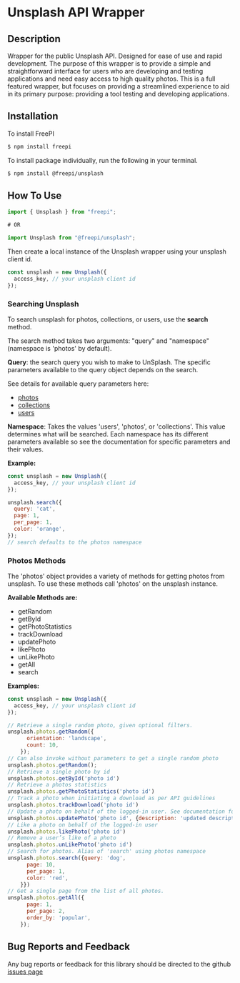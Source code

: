 # Unsplash API Wrapper

## Description

Wrapper for the public Unsplash API. Designed for ease of use and rapid development. The purpose of this wrapper is to provide a simple and straightforward interface for users who are developing and testing applications and need easy access to high quality photos. This is a full featured wrapper, but focuses on providing a streamlined experience to aid in its primary purpose: providing a tool testing and developing applications.

## Installation

To install FreePI

```bash
$ npm install freepi
```

To install package individually, run the following in your terminal.

```bash
$ npm install @freepi/unsplash
```

## How To Use

```javascript
import { Unsplash } from "freepi";

# OR

import Unsplash from "@freepi/unsplash";

```

Then create a local instance of the Unsplash wrapper using your unsplash client id.

```javascript
const unsplash = new Unsplash({
  access_key, // your unsplash client id
});
```

### Searching Unsplash

To search unsplash for photos, collections, or users, use the **search** method.

The search method takes two arguments: "query" and "namespace" (namespace is 'photos' by default).

**Query**: the search query you wish to make to UnSplash. The specific parameters available to the query object depends on the search.

See details for available query parameters here:

- [photos](https://unsplash.com/documentation#search-photos)
- [collections](https://unsplash.com/documentation#search-collections)
- [users](https://unsplash.com/documentation#search-users)

**Namespace**: Takes the values 'users', 'photos', or 'collections'.
This value determines what will be searched. Each namespace has its different parameters available so see the documentation for specific parameters and their values.

**Example:**

```javascript
const unsplash = new Unsplash({
  access_key, // your unsplash client id
});

unsplash.search({
  query: 'cat',
  page: 1,
  per_page: 1,
  color: 'orange',
});
// search defaults to the photos namespace
```

### Photos Methods

The 'photos' object provides a variety of methods for getting photos from unsplash. To use these methods call 'photos' on the unsplash instance.

**Available Methods are:**

- getRandom
- getById
- getPhotoStatistics
- trackDownload
- updatePhoto
- likePhoto
- unLikePhoto
- getAll
- search

**Examples:**

```javascript
const unsplash = new Unsplash({
  access_key, // your unsplash client id
});

// Retrieve a single random photo, given optional filters.
unsplash.photos.getRandom({
      orientation: 'landscape',
      count: 10,
    });
// Can also invoke without parameters to get a single random photo
unsplash.photos.getRandom();
// Retrieve a single photo by id
unsplash.photos.getById('photo id')
// Retrieve a photos statistics
unsplash.photos.getPhotoStatistics('photo id')
// Track a photo when initiating a download as per API guidelines
unsplash.photos.trackDownload('photo id')
// Update a photo on behalf of the logged-in user. See documentation for available parameters
unsplash.photos.updatePhoto('photo id', {description: 'updated description'})
// Like a photo on behalf of the logged-in user
unsplash.photos.likePhoto('photo id')
// Remove a user’s like of a photo
unsplash.photos.unLikePhoto('photo id')
// Search for photos. Alias of 'search' using photos namespace
unsplash.photos.search({query: 'dog',
      page: 10,
      per_page: 1,
      color: 'red',
    }})
// Get a single page from the list of all photos.
unsplash.photos.getAll({
      page: 1,
      per_page: 2,
      order_by: 'popular',
    });


```

## Bug Reports and Feedback

Any bug reports or feedback for this library should be directed to the github [issues page](https://github.com/AlexGaiser/freepi/issues)
